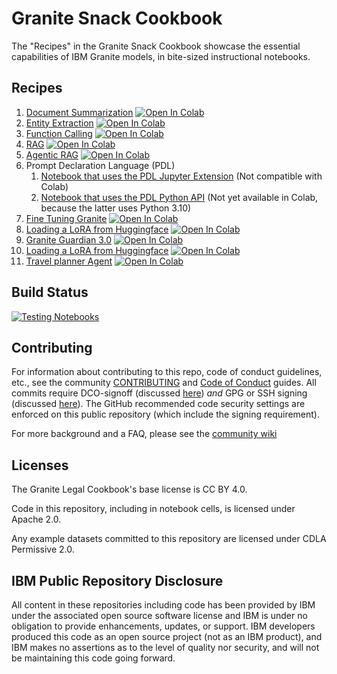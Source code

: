 # Granite Snack Cookbook

The "Recipes" in the Granite Snack Cookbook showcase the essential capabilities of IBM Granite models, in bite-sized instructional notebooks.

## Recipes

1. [Document Summarization](/recipes/Summarize/Summarize.ipynb)
   <a target="_blank" href="https://colab.research.google.com/github/ibm-granite-community/granite-snack-cookbook/blob/main/recipes/Summarize/Summarize.ipynb">
   <img src="https://colab.research.google.com/assets/colab-badge.svg" alt="Open In Colab"/>
   </a>
1. [Entity Extraction](recipes/Entity-Extraction/entity_extraction.ipynb)
   <a target="_blank" href="https://colab.research.google.com/github/ibm-granite-community/granite-snack-cookbook/blob/main/recipes/Entity-Extraction/entity_extraction.ipynb">
   <img src="https://colab.research.google.com/assets/colab-badge.svg" alt="Open In Colab"/>
   </a>
1. [Function Calling](recipes/Function-Calling/Function_Calling.ipynb)
   <a target="_blank" href="https://colab.research.google.com/github/ibm-granite-community/granite-snack-cookbook/blob/main/recipes/Function-Calling/Function_Calling.ipynb">
   <img src="https://colab.research.google.com/assets/colab-badge.svg" alt="Open In Colab"/>
   </a>
1. [RAG](/recipes/RAG/RAG_with_Langchain.ipynb)
   <a target="_blank" href="https://colab.research.google.com/github/ibm-granite-community/granite-snack-cookbook/blob/main/recipes/RAG/RAG_with_Langchain.ipynb">
   <img src="https://colab.research.google.com/assets/colab-badge.svg" alt="Open In Colab"/>
   </a>
1. [Agentic RAG](recipes/AI-Agents/Agentic_RAG.ipynb)
   <a target="_blank" href="https://colab.research.google.com/github/ibm-granite-community/granite-snack-cookbook/blob/main/recipes/AI-Agents/Agentic_RAG.ipynb">
   <img src="https://colab.research.google.com/assets/colab-badge.svg" alt="Open In Colab"/>
   </a>
1. Prompt Declaration Language (PDL)
   1. [Notebook that uses the PDL Jupyter Extension](recipes/PDL/Prompt_Declaration_Language.ipynb) (Not compatible with Colab)
   1. [Notebook that uses the PDL Python API](recipes/PDL/Prompt_Declaration_Language_python.ipynb)
      <!-- <a target="_blank" href="https://colab.research.google.com/github/ibm-granite-community/granite-snack-cookbook/blob/main/recipes/PDL/Prompt_Declaration_Language_python.ipynb">
      <img src="https://colab.research.google.com/assets/colab-badge.svg" alt="Open In Colab"/>
      </a> --> (Not yet available in Colab, because the latter uses Python 3.10)
1. [Fine Tuning Granite](recipes/Fine_Tuning/Finetuning_Granite_Pirate_Style.ipynb)
   <a target="_blank" href="https://colab.research.google.com/github/ibm-granite-community/granite-snack-cookbook/blob/main/recipes/Fine_Tuning/Finetuning_Granite_Pirate_Style.ipynb">
   <img src="https://colab.research.google.com/assets/colab-badge.svg" alt="Open In Colab"/>
   </a>
1. [Loading a LoRA from Huggingface](recipes/Load_LoRA_from_Huggingface/Load_LoRA_From_Huggingface.ipynb)
   <a target="_blank" href="https://colab.research.google.com/github/ibm-granite-community/granite-snack-cookbook/blob/main/recipes/Load_LoRA_from_Huggingface/Load_LoRA_From_Huggingface.ipynb">
   <img src="https://colab.research.google.com/assets/colab-badge.svg" alt="Open In Colab"/>
   </a>
1. [Granite Guardian 3.0](recipes/Granite_Guardian/Granite_Guardian_Quick_Start.ipynb)
   <a target="_blank" href="https://colab.research.google.com/github/ibm-granite-community/granite-snack-cookbook/blob/main/recipes/Granite_Guardian/Granite_Guardian_Quick_Start.ipynb">
   <img src="https://colab.research.google.com/assets/colab-badge.svg" alt="Open In Colab"/>
   </a>
1. [Loading a LoRA from Huggingface](recipes/Load_LoRA_from_Huggingface/Load_LoRA_From_Huggingface.ipynb)
   <a target="_blank" href="https://colab.research.google.com/github/ibm-granite-community/granite-snack-cookbook/blob/main/recipes/Load_LoRA_from_Huggingface/Load_LoRA_From_Huggingface.ipynb">
   <img src="https://colab.research.google.com/assets/colab-badge.svg" alt="Open In Colab"/>
   </a>
1. [Travel planner Agent](recipes/AI-Agents/travel_planner_agent.ipynb)
   <a target="_blank" href="https://colab.research.google.com/github/ibm-granite-community/granite-snack-cookbook/blob/main/recipes/AI-Agents/travel_planner_agent.ipynb">
   <img src="https://colab.research.google.com/assets/colab-badge.svg" alt="Open In Colab"/>
   </a>
   
## Build Status

<a href="https://github.com/ibm-granite-community/granite-snack-cookbook/actions/workflows/notebooks.yaml">
  <img src="https://github.com/ibm-granite-community/granite-snack-cookbook/actions/workflows/notebooks.yaml/badge.svg" alt="Testing Notebooks">
</a>

## Contributing

For information about contributing to this repo, code of conduct guidelines, etc., see the community [CONTRIBUTING][CG] and [Code of Conduct][CoC] guides.  All commits require DCO-signoff (discussed [here][CG-legal]) _and_ GPG or SSH signing (discussed [here][CG-signing]).  The GitHub recommended code security settings are enforced on this public repository (which include the signing requirement).

For more background and a FAQ, please see the [community wiki](https://github.com/ibm-granite-community/community/wiki)

## Licenses

The Granite Legal Cookbook's base license is CC BY 4.0.

Code in this repository, including in notebook cells, is licensed under Apache 2.0.

Any example datasets committed to this repository are licensed under CDLA Permissive 2.0.

## IBM Public Repository Disclosure

All content in these repositories including code has been provided by IBM under the associated open source software license and IBM is under no obligation to provide enhancements, updates, or support. IBM developers produced this code as an open source project (not as an IBM product), and IBM makes no assertions as to the level of quality nor security, and will not be maintaining this code going forward.

[CoC]: https://github.com/ibm-granite-cookbooks/community/blob/main/CODE_OF_CONDUCT.md
[CG]: https://github.com/ibm-granite-cookbooks/community/blob/main/CONTRIBUTING.md
[CG-legal]: https://github.com/ibm-granite-cookbooks/community/blob/main/CONTRIBUTING.md#legal
[CG-signing]: https://github.com/ibm-granite-cookbooks/community/blob/main/CONTRIBUTING.md#signing-commits
